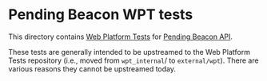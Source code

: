 # Pending Beacon WPT tests

This directory contains [Web Platform
Tests](third_party/blink/web_tests/external/wpt) for
[Pending Beacon API](https://wicg.github.io/pending-beacon).

These tests are generally intended to be upstreamed to the Web Platform Tests
repository (i.e., moved from `wpt_internal`/ to `external/wpt`).
There are various reasons they cannot be upstreamed today.
